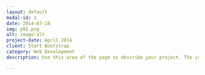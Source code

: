 ```yaml
---
layout: default
modal-id: 1
date: 2014-07-18
img: p02.png
alt: image-alt
project-date: April 2014
client: Start Bootstrap
category: Web Development
description: Use this area of the page to describe your project. The icon above is part of a free icon set by <a href=" ">Flat Icons</a>. On their website, you can download their free set with 16 icons, or you can purchase the entire set with 146 icons for only $12!

---
```

